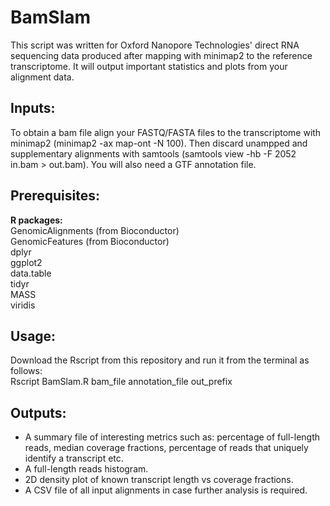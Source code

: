# BamSlam
This script was written for Oxford Nanopore Technologies' direct RNA sequencing data produced after mapping with minimap2 to the reference transcriptome. It will output important statistics and plots from your alignment data.

## Inputs:
To obtain a bam file align your FASTQ/FASTA files to the transcriptome with minimap2 (minimap2 -ax map-ont -N 100). Then discard unampped and supplementary alignments with samtools (samtools view -hb -F 2052 in.bam > out.bam). You will also need a GTF annotation file. 

## Prerequisites:
<b>R packages:</b><br>
GenomicAlignments (from Bioconductor)<br>
GenomicFeatures (from Bioconductor)<br>
dplyr<br>
ggplot2<br>
data.table<br>
tidyr <br>
MASS <br>
viridis <br>

## Usage:
Download the Rscript from this repository and run it from the terminal as follows: <br>
Rscript BamSlam.R bam_file annotation_file out_prefix

## Outputs:
- A summary file of interesting metrics such as: percentage of full-length reads, median coverage fractions, percentage of reads that uniquely identify a transcript etc. <br>
- A full-length reads histogram. <br>
- 2D density plot of known transcript length vs coverage fractions. <br>
- A CSV file of all input alignments in case further analysis is required. <br>
